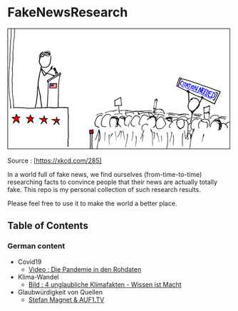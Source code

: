 # FakeNewsResearch
![link broken](pics/xkcd_wikipedian_protester.png)

Source : [https://xkcd.com/285]

In a world full of fake news, we find ourselves (from-time-to-time) researching facts to convince people that their news are actually totally fake. This repo is my personal collection of such research results.

Please feel free to use it to make the world a better place.

## Table of Contents
### German content

* Covid19
  * [Video : Die Pandemie in den Rohdaten](Covid19/video_die_pandemie_in_den_rohdaten/README.md)
* Klima-Wandel
  * [Bild : 4 unglaubliche Klimafakten - Wissen ist Macht](Klima-Wandel/bild_4_unglaubliche_Klimafakten_Wissen_Ist_Macht/README.md)
* Glaubwürdigkeit von Quellen
  * [Stefan Magnet & AUF1.TV](Glaubwürdigkeit_von_Quellen/Stefan_Magnet__AUF1.TV/README.md)
